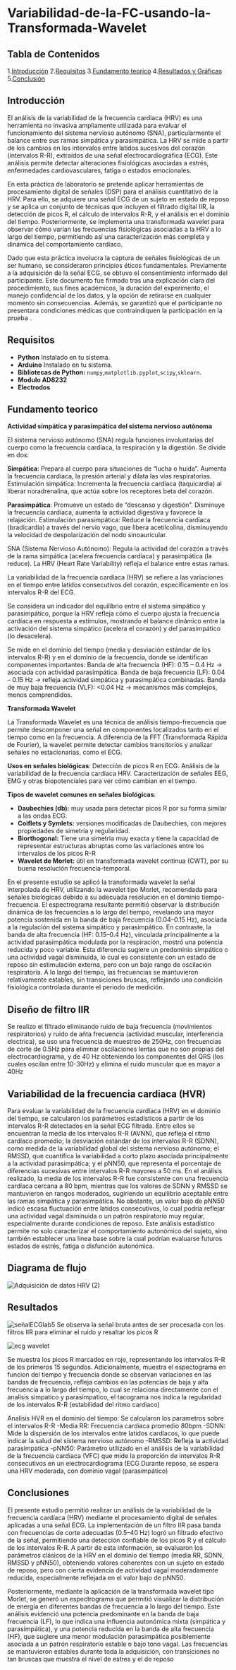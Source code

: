 # Variabilidad-de-la-FC-usando-la-Transformada-Wavelet

## Tabla de Contenidos 
1.[Introducción](#introducción)
2.[Requisitos](#requisitos)
3.[Fundamento teorico](#fundamento-teorico)
4.[Resultados y Gráficas](#resultados-y-gráficas)
5.[Conclusión](#conclusión)

## Introducción 
El análisis de la variabilidad de la frecuencia cardíaca (HRV) es una herramienta no invasiva ampliamente utilizada para evaluar el funcionamiento del sistema nervioso autónomo (SNA), particularmente el balance entre sus ramas simpática y parasimpática. La HRV se mide a partir de los cambios en los intervalos entre latidos sucesivos del corazón (intervalos R-R), extraídos de una señal electrocardiográfica (ECG). Este análisis permite detectar alteraciones fisiológicas asociadas a estrés, enfermedades cardiovasculares, fatiga o estados emocionales.

En esta práctica de laboratorio se pretende aplicar herramientas de procesamiento digital de señales (DSP) para el análisis cuantitativo de la HRV. Para ello, se adquiere una señal ECG de un sujeto en estado de reposo y se aplica un conjunto de técnicas que incluyen el filtrado digital IIR, la detección de picos R, el cálculo de intervalos R-R, y el análisis en el dominio del tiempo. Posteriormente, se implementa una transformada wavelet para observar cómo varían las frecuencias fisiológicas asociadas a la HRV a lo largo del tiempo, permitiendo así una caracterización más completa y dinámica del comportamiento cardíaco.

Dado que esta práctica involucra la captura de señales fisiológicas de un ser humano, se consideraron principios éticos fundamentales. Previamente a la adquisición de la señal ECG, se obtuvo el consentimiento informado del participante. Este documento fue firmado tras una explicación clara del procedimiento, sus fines académicos, la duración del experimento, el manejo confidencial de los datos, y la opción de retirarse en cualquier momento sin consecuencias. Además, se garantizó que el participante no presentara condiciones médicas que contraindiquen la participación en la prueba
.

## Requisitos

- **Python** Instalado en tu sistema.
- **Arduino** Instalado en tu sistema.
- **Bibliotecas de Python:** `numpy`,`matplotlib.pyplot`,`scipy`,`sklearn`.
- **Modulo AD8232**
- **Electrodos**

## Fundamento teorico
**Actividad simpática y parasimpática del sistema nervioso autónoma**

El sistema nervioso autónomo (SNA) regula funciones involuntarias del cuerpo como la frecuencia cardíaca, la respiración y la digestión. Se divide en dos:

**Simpática**: Prepara al cuerpo para situaciones de “lucha o huida”. Aumenta la frecuencia cardíaca, la presión arterial y dilata las vías respiratorias.
Estimulación simpática: Incrementa la frecuencia cardíaca (taquicardia) al liberar noradrenalina, que actúa sobre los receptores beta del corazón.

**Parasimpática**: Promueve un estado de “descanso y digestión”. Disminuye la frecuencia cardíaca, aumenta la actividad digestiva y favorece la relajación.
Estimulación parasimpática: Reduce la frecuencia cardíaca (bradicardia) a través del nervio vago, que libera acetilcolina, disminuyendo la velocidad de despolarización del nodo sinoauricular.

SNA (Sistema Nervioso Autónomo):
Regula la actividad del corazón a través de la rama simpática (acelera frecuencia cardíaca) y parasimpática (la reduce). La HRV (Heart Rate Variability) refleja el balance entre estas ramas.

La variabilidad de la frecuencia cardiaca (HRV) se refiere a las variaciones en el tiempo entre latidos consecutivos del corazón, específicamente en los intervalos R-R del ECG.

Se considera un indicador del equilibrio entre el sistema simpático y parasimpático, porque la HRV refleja cómo el cuerpo ajusta la frecuencia cardíaca en respuesta a estímulos, mostrando el balance dinámico entre la activación del sistema simpático (acelera el corazón) y del parasimpático (lo desacelera).

Se mide en el dominio del tiempo (media y desviación estándar de los intervalos R-R) y en el dominio de la frecuencia, donde se identifican componentes importantes:
Banda de alta frecuencia (HF): 0.15 – 0.4 Hz → asociada con actividad parasimpática.
Banda de baja frecuencia (LF): 0.04 – 0.15 Hz → refleja actividad simpática y parasimpática combinadas.
Banda de muy baja frecuencia (VLF): <0.04 Hz → mecanismos más complejos, menos comprendidos.




**Transformada Wavelet**

La Transformada Wavelet es una técnica de análisis tiempo-frecuencia que permite descomponer una señal en componentes localizados tanto en el tiempo como en la frecuencia. A diferencia de la FFT (Transformada Rápida de Fourier), la wavelet permite detectar cambios transitorios y analizar señales no estacionarias, como el ECG.

**Usos en señales biológicas**:
Detección de picos R en ECG.
Análisis de la variabilidad de la frecuencia cardíaca HRV.
Caracterización de señales EEG, EMG y otras biopotenciales para ver cómo cambian en el tiempo.

**Tipos de wavelet comunes en señales biológicas**:
- **Daubechies (db):** muy usada para detectar picos R por su forma similar a las ondas ECG.
- **Coiflets y Symlets:** versiones modificadas de Daubechies, con mejores propiedades de simetría y regularidad.
- **Biorthogonal:** Tiene una simetria muy exacta y tiene la capacidad de representar estructuras abruptas como las variaciones entre los intervalos de los picos R-R 
- **Wavelet de Morlet:** útil en transformada wavelet continua (CWT), por su buena resolución frecuencia-temporal.

En el presente estudio se aplicó la transformada wavelet la señal interpolada de HRV, utilizando la wavelet tipo Morlet, recomendada para señales biológicas debido a su adecuada resolución en el dominio tiempo-frecuencia. El espectrograma resultante permitió observar la distribución dinámica de las frecuencias a lo largo del tiempo, revelando una mayor potencia sostenida en la banda de baja frecuencia (0.04–0.15 Hz), asociada a la regulación del sistema simpático y parasimpático. En contraste, la banda de alta frecuencia (HF: 0.15–0.4 Hz), vinculada principalmente a la actividad parasimpática modulada por la respiración, mostró una potencia reducida y poco variable. Esta diferencia sugiere un predominio simpático o una actividad vagal disminuida, lo cual es consistente con un estado de reposo sin estimulación externa, pero con un bajo rango de oscilación respiratoria. A lo largo del tiempo, las frecuencias se mantuvieron relativamente estables, sin transiciones bruscas, reflejando una condición fisiológica controlada  durante el periodo de medición.

## Diseño de filtro IIR

 Se realizo el filtrado eliminando ruido de baja frecuencia (movimientos respiratorios) y ruido de añta frecuencia (actividad muscular, interferencia electrica), se uso una frecuencia de muestreo de 250Hz, con frecuencias de corte de 0.5Hz para eliminar oscilaciones lentas que no son propias del electrocardiograma, y de 40 Hz obteniendo los componentes del QRS (los cuales oscilan entre 10-30Hz) y elimina el ruido muscular que es mayor a 40Hz

 ## Variabilidad de la frecuencia cardiaca (HVR)

 Para evaluar la variabilidad de la frecuencia cardíaca (HRV) en el dominio del tiempo, se calcularon los parámetros estadísticos a partir de los intervalos R-R detectados en la señal ECG filtrada. Entre ellos se encuentran la media de los intervalos R-R (AVNN), que refleja el ritmo cardíaco promedio; la desviación estándar de los intervalos R-R (SDNN), como medida de la variabilidad global del sistema nervioso autónomo; el RMSSD, que cuantifica la variabilidad a corto plazo asociada principalmente a la actividad parasimpática; y el pNN50, que representa el porcentaje de diferencias sucesivas entre intervalos R-R mayores a 50 ms. En el análisis realizado, la media de los intervalos R-R fue consistente con una frecuencia cardíaca cercana a 80 bpm, mientras que los valores de SDNN y RMSSD se mantuvieron en rangos moderados, sugiriendo un equilibrio aceptable entre las ramas simpática y parasimpática. No obstante, un valor bajo de pNN50 indicó escasa fluctuación entre latidos consecutivos, lo cual podría reflejar una actividad vagal disminuida o un patrón respiratorio muy regular, especialmente durante condiciones de reposo. Este análisis estadístico permite no solo caracterizar el comportamiento autonómico del sujeto, sino también establecer una línea base sobre la cual podrían evaluarse futuros estados de estrés, fatiga o disfunción autonómica.

 ## Diagrama de flujo

 ![Adquisición de datos HRV (2)](https://github.com/user-attachments/assets/1f40cdfa-9807-442c-8ea5-e5f79687cbb2)


## Resultados

![señalECGlab5](https://github.com/user-attachments/assets/f23d8383-2b0c-4241-a3de-ec241253a92d)
Se observa la señal bruta antes de ser procesada con los filtros IIR para eliminar el ruido y resaltar los picos R

![ecg wavelet](https://github.com/user-attachments/assets/941fe76f-1e6e-46c8-8286-0af7aa714366)

Se muestra los picos R marcados en rojo, representando los intervalos R-R de los primeros 15 segundos. Adicionalmente, muestra el espectograma en funcion del tiempo y frecuencia donde se observan variaciones en las bandas de frecuencia, refleja cambios en las potencias de baja y alta frecuencia a lo largo del tiempo, lo cual se relaciona directamente con el analisis simpatico y parasimpatico, el tacograma nos indica la regularidad de los intervalos R-R (estabilidad del ritmo cardiaco)

Analisis HVR en el dominio del tiempo: Se calcularon los parametros sobre el intervalos R-R 
-Media RR: Frecuencia cardiaca promedio 80bpm
-SDNN:  Mide la dispersión de los intervalos entre latidos cardíacos, lo que puede indicar la salud del sistema nervioso autónomo
-RMSSD: Refleja la actividad parasimpatica 
-pNN50: Parámetro utilizado en el análisis de la variabilidad de la frecuencia cardiaca (VFC) que mide la proporción de intervalos R-R consecutivos en un electrocardiograma (ECG
Durante reposo, se espera una HRV moderada, con dominio vagal (parasimpático)






## Conclusiones

El presente estudio permitió realizar un análisis de la variabilidad de la frecuencia cardíaca (HRV) mediante el procesamiento digital de señales aplicadas a una señal ECG. La implementación de un filtro IIR pasa banda con frecuencias de corte adecuadas (0.5–40 Hz) logró un filtrado efectivo de la señal, permitiendo una detección confiable de los picos R y el cálculo de los intervalos R-R. A partir de esta información, se evaluaron los parámetros clásicos de la HRV en el dominio del tiempo (media RR, SDNN, RMSSD y pNN50), obteniendo valores coherentes con un sujeto en estado de reposo, pero con cierta evidencia de actividad vagal moderadamente reducida, especialmente reflejada en el valor bajo de pNN50.

Posteriormente, mediante la aplicación de la transformada wavelet tipo Morlet, se generó un espectrograma que permitió visualizar la distribución de energía en diferentes bandas de frecuencia a lo largo del tiempo. Este análisis evidenció una potencia predominante en la banda de baja frecuencia (LF), lo que indica una influencia autonómica mixta (simpática y parasimpática), y una potencia reducida en la banda de alta frecuencia (HF), que sugiere una menor modulación parasimpática posiblemente asociada a un patrón respiratorio estable o bajo tono vagal. Las frecuencias se mantuvieron estables durante toda la adquisición, con transiciones no tan bruscas que muestra el nivel de estres y el de reposo
